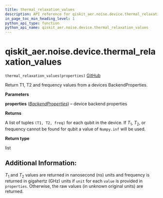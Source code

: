 ```yaml
---
title: thermal_relaxation_values
description: API reference for qiskit_aer.noise.device.thermal_relaxation_values
in_page_toc_min_heading_level: 1
python_api_type: function
python_api_name: qiskit_aer.noise.device.thermal_relaxation_values
---
```


# qiskit\_aer.noise.device.thermal\_relaxation\_values

<span id="qiskit_aer.noise.device.thermal_relaxation_values" />

`thermal_relaxation_values(properties)` [GitHub](https://github.com/qiskit/qiskit-aer/tree/stable/0.11/qiskit_aer/noise/device/parameters.py "view source code")

Return T1, T2 and frequency values from a devices BackendProperties.

**Parameters**

**properties** ([*BackendProperties*](qiskit.providers.models.BackendProperties "qiskit.providers.models.BackendProperties")) – device backend properties

**Returns**

A list of tuples `(T1, T2, freq)` for each qubit in the device. If $T_1$, $T_2$, or frequency cannot be found for qubit a value of `Numpy.inf` will be used.

**Return type**

list

## Additional Information:

$T_1$ and $T_2$ values are returned in nanosecond (ns) units and frequency is returned in gigahertz (GHz) units if `unit` for each `value` is provided in `properties`. Otherwise, the raw values (in unknown original units) are returned.

